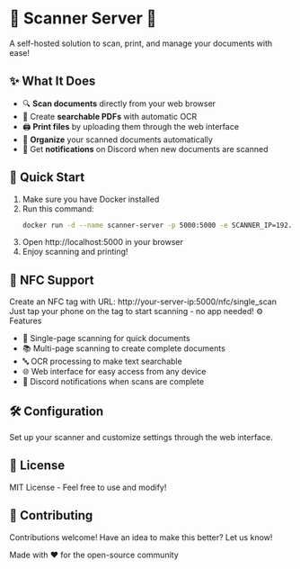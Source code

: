 # 📄 Scanner Server 📄

A self-hosted solution to scan, print, and manage your documents with ease!

## ✨ What It Does

- 🔍 **Scan documents** directly from your web browser
- 🔎 Create **searchable PDFs** with automatic OCR
- 🖨️ **Print files** by uploading them through the web interface
- 📂 **Organize** your scanned documents automatically
- 🔔 Get **notifications** on Discord when new documents are scanned

## 🚀 Quick Start

1. Make sure you have Docker installed
2. Run this command:
   ```bash
   docker run -d --name scanner-server -p 5000:5000 -e SCANNER_IP=192.168.1.100 -v scanner_data:/data/scan yourusername/scanner-server
   ```
3. Open http://localhost:5000 in your browser
4. Enjoy scanning and printing!

## 📱 NFC Support
Create an NFC tag with URL: http://your-server-ip:5000/nfc/single_scan
Just tap your phone on the tag to start scanning - no app needed!
⚙️ Features

- 📑 Single-page scanning for quick documents
- 📚 Multi-page scanning to create complete documents
- 🔤 OCR processing to make text searchable
- 🌐 Web interface for easy access from any device
- 📨 Discord notifications when scans are complete

## 🛠️ Configuration
Set up your scanner and customize settings through the web interface.

## 📝 License
MIT License - Feel free to use and modify!

## 👥 Contributing
Contributions welcome! Have an idea to make this better? Let us know!

Made with ❤️ for the open-source community
